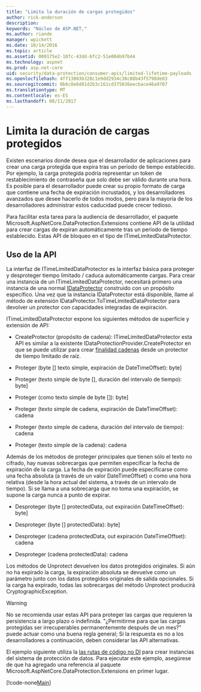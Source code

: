 ```yaml
---
title: "Limita la duración de cargas protegidos"
author: rick-anderson
description: 
keywords: "Núcleo de ASP.NET,"
ms.author: riande
manager: wpickett
ms.date: 10/14/2016
ms.topic: article
ms.assetid: 000175e2-10fc-43dd-bfc2-51e004b97b44
ms.technology: aspnet
ms.prod: asp.net-core
uid: security/data-protection/consumer-apis/limited-lifetime-payloads
ms.openlocfilehash: 4ff13803b328c1e9dd2934c38c88b43f5798de03
ms.sourcegitcommit: 0b6c8e6d81d2b3c161cd375036eecbace46a9707
ms.translationtype: MT
ms.contentlocale: es-ES
ms.lasthandoff: 08/11/2017
---
```

# <a name="limiting-the-lifetime-of-protected-payloads"></a>Limita la duración de cargas protegidos

Existen escenarios donde desea que el desarrollador de aplicaciones para crear una carga protegida que expira tras un período de tiempo establecido. Por ejemplo, la carga protegida podría representar un token de restablecimiento de contraseña que solo debe ser válido durante una hora. Es posible para el desarrollador puede crear su propio formato de carga que contiene una fecha de expiración incrustados, y los desarrolladores avanzados que desee hacerlo de todos modos, pero para la mayoría de los desarrolladores administrar estos caducidad puede crecer tedioso.

Para facilitar esta tarea para la audiencia de desarrollador, el paquete Microsoft.AspNetCore.DataProtection.Extensions contiene API de la utilidad para crear cargas de expiran automáticamente tras un período de tiempo establecido. Estas API de bloqueo en el tipo de ITimeLimitedDataProtector.

## <a name="api-usage"></a>Uso de la API

La interfaz de ITimeLimitedDataProtector es la interfaz básica para proteger y desproteger tiempo limitado / caduca automáticamente cargas. Para crear una instancia de un ITimeLimitedDataProtector, necesitará primero una instancia de una normal [IDataProtector](overview.md) construido con un propósito específico. Una vez que la instancia IDataProtector está disponible, llame al método de extensión IDataProtector.ToTimeLimitedDataProtector para devolver un protector con capacidades integradas de expiración.

ITimeLimitedDataProtector expone los siguientes métodos de superficie y extensión de API:

* CreateProtector (propósito de cadena): ITimeLimitedDataProtector esta API es similar a la existente IDataProtectionProvider.CreateProtector en que se puede utilizar para crear [finalidad cadenas](purpose-strings.md) desde un protector de tiempo limitado de raíz.

* Proteger (byte [] texto simple, expiración de DateTimeOffset): byte]

* Proteger (texto simple de byte [], duración del intervalo de tiempo): byte]

* Proteger (como texto simple de byte []): byte]

* Proteger (texto simple de cadena, expiración de DateTimeOffset): cadena

* Proteger (texto simple de cadena, duración del intervalo de tiempo): cadena

* Proteger (texto simple de la cadena): cadena

Además de los métodos de proteger principales que tienen sólo el texto no cifrado, hay nuevas sobrecargas que permiten especificar la fecha de expiración de la carga. La fecha de expiración puede especificarse como una fecha absoluta (a través de un valor DateTimeOffset) o como una hora relativa (desde la hora actual del sistema, a través de un intervalo de tiempo). Si se llama a una sobrecarga que no toma una expiración, se supone la carga nunca a punto de expirar.

* Desproteger (byte [] protectedData, out expiración DateTimeOffset): byte]

* Desproteger (byte [] protectedData): byte]

* Desproteger (cadena protectedData, out expiración DateTimeOffset): cadena

* Desproteger (cadena protectedData): cadena

Los métodos de Unprotect devuelven los datos protegidos originales. Si aún no ha expirado la carga, la expiración absoluta se devuelve como un parámetro junto con los datos protegidos originales de salida opcionales. Si la carga ha expirado, todas las sobrecargas del método Unprotect producirá CryptographicException.

>[!WARNING]
> No se recomienda usar estas API para proteger las cargas que requieren la persistencia a largo plazo o indefinida. "¿Permitirme para que las cargas protegidas ser irrecuperables permanentemente después de un mes?" puede actuar como una buena regla general; Si la respuesta es no a los desarrolladores a continuación, deben considerar las API alternativas.

El ejemplo siguiente utiliza la [las rutas de código no DI](../configuration/non-di-scenarios.md) para crear instancias del sistema de protección de datos. Para ejecutar este ejemplo, asegúrese de que ha agregado una referencia al paquete Microsoft.AspNetCore.DataProtection.Extensions en primer lugar.

[!code-none[Main](limited-lifetime-payloads/samples/limitedlifetimepayloads.cs)]
